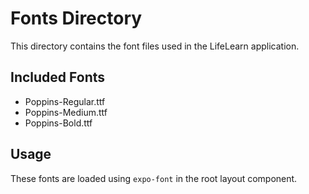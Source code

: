 # Fonts Directory

This directory contains the font files used in the LifeLearn application.

## Included Fonts

- Poppins-Regular.ttf
- Poppins-Medium.ttf
- Poppins-Bold.ttf

## Usage

These fonts are loaded using `expo-font` in the root layout component.